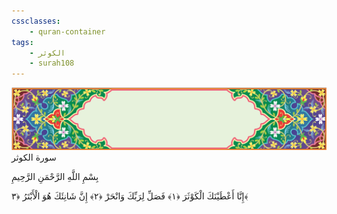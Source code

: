 ```yaml
---
cssclasses:
    - quran-container
tags:
    - الكوثر
    - surah108
---
```

<div class="quran-container">
<span class="second-border"></span>
<span class="border"></span>
<div class="head-container">
<img src="https://raw.githubusercontent.com/LORDyyyyy/obsidian-the_quran_vault/main/src/webview/surah_head.png" height=100>
<div class="surah-name">
<span class="surah-name-fnt">سورة الكوثر</span>
</div>
</div>
<div class="quran-content">
<div class="name-of-god"> <p> بِسْمِ اللَّهِ الرَّحْمَنِ الرَّحِيمِ </p></div>
<p>
<span class="sign" id="f1">إِنَّا أَعْطَيْنَكَ الْكَوْثَرَ <span>﴿</span>١<span>﴾</span></span>
<span class="sign" id="f2">فَصَلِّ لِرَبِّكَ وَانْحَرْ <span>﴿</span>٢<span>﴾</span></span>
<span class="sign" id="f3">إِنَّ شَانِئَكَ هُوَ الْأَبْتَرُ <span>﴿</span>٣<span>﴾</span></span>

</p>
</div>
<span class="border" style="margin-top:25px;"></span>
<span class="second-border-bottom"></span>
</div>
